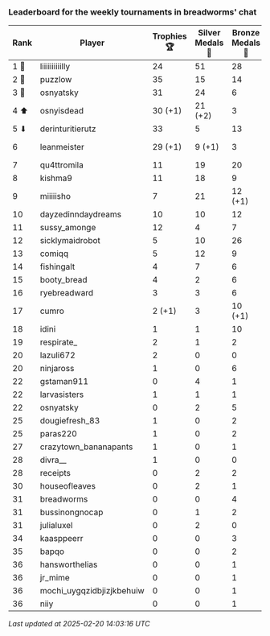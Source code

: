 ### Leaderboard for the weekly tournaments in breadworms' chat
| Rank | Player | Trophies 🏆 | Silver Medals 🥈 | Bronze Medals 🥉 | Points |
|------|--------|-------------|------------------|------------------|--------|
| 1 🥇 | liiiiiiiiiilly | 24 | 51 | 28 | 137.0 |
| 2 🥈 | puzzlow | 35 | 15 | 14 | 127.0 |
| 3 🥉 | osnyatsky | 31 | 24 | 6 | 120.0 |
| 4 ⬆| osnyisdead | 30 (+1) | 21 (+2) | 3 | 112.5 (+5.0) |
| 5 ⬇| derinturitierutz | 33 | 5 | 13 | 110.5 |
| 6 | leanmeister | 29 (+1) | 9 (+1) | 3 | 97.5 (+4.0) |
| 7 | qu4ttromila | 11 | 19 | 20 | 62.0 |
| 8 | kishma9 | 11 | 18 | 9 | 55.5 |
| 9 | miiiiisho | 7 | 21 | 12 (+1) | 48.0 (+0.5) |
| 10 | dayzedinndaydreams | 10 | 10 | 12 | 46.0 |
| 11 | sussy_amonge | 12 | 4 | 7 | 43.5 |
| 12 | sicklymaidrobot | 5 | 10 | 26 | 38.0 |
| 13 | comiqq | 5 | 12 | 9 | 31.5 |
| 14 | fishingalt | 4 | 7 | 6 | 22.0 |
| 15 | booty_bread | 4 | 2 | 6 | 17.0 |
| 16 | ryebreadward | 3 | 3 | 6 | 15.0 |
| 17 | cumro | 2 (+1) | 3 | 10 (+1) | 14.0 (+3.5) |
| 18 | idini | 1 | 1 | 10 | 9.0 |
| 19 | respirate_ | 2 | 1 | 2 | 8.0 |
| 20 | lazuli672 | 2 | 0 | 0 | 6.0 |
| 20 | ninjaross | 1 | 0 | 6 | 6.0 |
| 22 | gstaman911 | 0 | 4 | 1 | 4.5 |
| 22 | larvasisters | 1 | 1 | 1 | 4.5 |
| 22 | osnyatsky | 0 | 2 | 5 | 4.5 |
| 25 | dougiefresh_83 | 1 | 0 | 2 | 4.0 |
| 25 | paras220 | 1 | 0 | 2 | 4.0 |
| 27 | crazytown_bananapants | 1 | 0 | 1 | 3.5 |
| 28 | divra__ | 1 | 0 | 0 | 3.0 |
| 28 | receipts | 0 | 2 | 2 | 3.0 |
| 30 | houseofleaves | 0 | 2 | 1 | 2.5 |
| 31 | breadworms | 0 | 0 | 4 | 2.0 |
| 31 | bussinongnocap | 0 | 1 | 2 | 2.0 |
| 31 | julialuxel | 0 | 2 | 0 | 2.0 |
| 34 | kaasppeerr | 0 | 0 | 3 | 1.5 |
| 35 | bapqo | 0 | 0 | 2 | 1.0 |
| 36 | hansworthelias | 0 | 0 | 1 | 0.5 |
| 36 | jr_mime | 0 | 0 | 1 | 0.5 |
| 36 | mochi_uygqzidbjizjkbehuiw | 0 | 0 | 1 | 0.5 |
| 36 | niiy | 0 | 0 | 1 | 0.5 |

_Last updated at 2025-02-20 14:03:16 UTC_